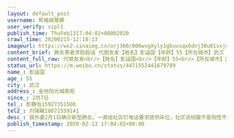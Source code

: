 ```yaml
---
layout: default_post
username: 耶格姚慧娜
user_verify: vipl1
publish_time: ThuFeb1317:04:02+08002020
crawl_time: 20200215-12:10:13
imageurl: https://wx2.sinaimg.cn/orj360/006wvgXyly1gbuvsqx6dnj30u01sxjv9.jpg,https://wx1.sinaimg.cn/orj360/006wvgXyly1gbuvsr8keaj30u0140q5k.jpg
content_brief: 肺炎患者求助超话 代朋友发【姓名】彭运国【年龄】55【所在城市】武汉【所在小区、社区】金地阳光城南苑【患病时间】2月7日【联系方式】彭静怡 15927351506【其他紧急联系人】刘瑞敏 18071559141【病情描述】 我外婆2月1日确诊新型肺炎，一直给社区打电话要求提供床位，社区说核酸不是阳性 ...全文
content_full_raw: 代朋友发<br/>【姓名】彭运国<br/>【年龄】55<br/>【所在城市】武汉<br/>【所在小区、社区】金地阳光城南苑<br/>【患病时间】2月7日<br/>【联系方式】彭静怡15927351506<br/>【其他紧急联系人】刘瑞敏18071559141<br/>【病情描述】我外婆2月1日确诊新型肺炎，一直给社区打电话要求提供床位，社区说核酸不是阳性不能上报，结果2月4日早上我外婆在家中去世，直到去世都没有确诊，我爸爸妈妈和外婆住在一起，妈妈与2月2日确诊，妈妈一直发烧拉肚子，全身乏力，幸运的是妈妈已经入院。2月4日我爸爸觉得忽冷忽热，于是在医院做了CT，CT显示一切正常。2月4号爸爸妈妈都做了核酸，都是阴性。但是我爸爸2月7日开始发烧，拉肚子，2月8日去医院准备做CT，医生说我爸爸2月4日刚做过CT，现在做CT对身体不好，于是给我爸爸开了3天的药。吃了药之后爸爸没有发烧了，但是他走一点路就气喘，还拉肚子，胸闷。2月10日爸爸做了CT，中招了。这几天爸爸腹泻、心慌、气短、喘气。2月11日给区指挥部打电话，东湖新技术开发区指挥部说核酸必须阳性才能安排入院。我就想知道那些各种文件不是说应收尽收呢？今天12号了我爸爸还在酒店隔离，根本没有人管！现在核酸这么多假阴性还要按照这个标准来收治病人吗？我已经失去外婆了，不想再失去爸爸了，爸爸已经越来越严重了！！我求求大家帮帮我，跪求一张床位！！
status_url: https://m.weibo.cn/status/4471552441679789
name_: 彭运国
age_: 55
city_: 武汉
address_: 金地阳光城南苑
since_: 2月7日
tel_: 彭静怡15927351506
tel2_: 刘瑞敏18071559141
desc_: 我外婆2月1日确诊新型肺炎，一直给社区打电话要求提供床位，社区说核酸不是阳性不能上报，结果2月4日早上我外婆在家中去世，直到去世都没有确诊，我爸爸妈妈和外婆住在一起，妈妈与2月2日确诊，妈妈一直发烧拉肚子，全身乏力，幸运的是妈妈已经入院。2月4日我爸爸觉得忽冷忽热，于是在医院做了CT，CT显示一切正常。2月4号爸爸妈妈都做了核酸，都是阴性。但是我爸爸2月7日开始发烧，拉肚子，2月8日去医院准备做CT，医生说我爸爸2月4日刚做过CT，现在做CT对身体不好，于是给我爸爸开了3天的药。吃了药之后爸爸没有发烧了，但是他走一点路就气喘，还拉肚子，胸闷。2月10日爸爸做了CT，中招了。这几天爸爸腹泻、心慌、气短、喘气。2月11日给区指挥部打电话，东湖新技术开发区指挥部说核酸必须阳性才能安排入院。我就想知道那些各种文件不是说应收尽收呢？今天12号了我爸爸还在酒店隔离，根本没有人管！现在核酸这么多假阴性还要按照这个标准来收治病人吗？我已经失去外婆了，不想再失去爸爸了，爸爸已经越来越严重了！！我求求大家帮帮我，跪求一张床位！！
publish_timestamp: 2020-02-13 17:04:02+08:00
---
```

